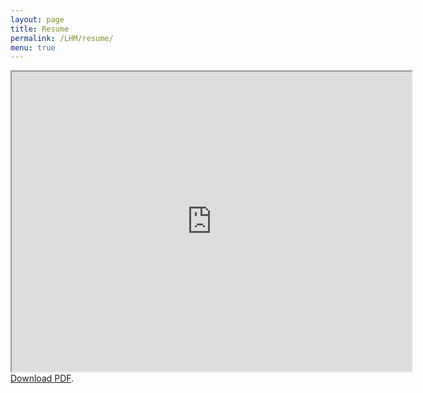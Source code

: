 ```yaml
---
layout: page
title: Resume
permalink: /LHM/resume/
menu: true
---
```


<iframe src="https://drive.google.com/file/d/1CSUAzHRNeWxD5c-z-YjfORBHI8TEjK9z/preview" width="640" height="480"></iframe>
<div><a href="https://drive.google.com/file/d/1CSUAzHRNeWxD5c-z-YjfORBHI8TEjK9z/view?usp=sharing">Download PDF</a>.</div>
